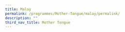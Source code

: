 ```yaml
---
title: Malay
permalink: /programmes/Mother-Tongue/malay/permalink/
description: ""
third_nav_title: Mother Tongue
---
```

